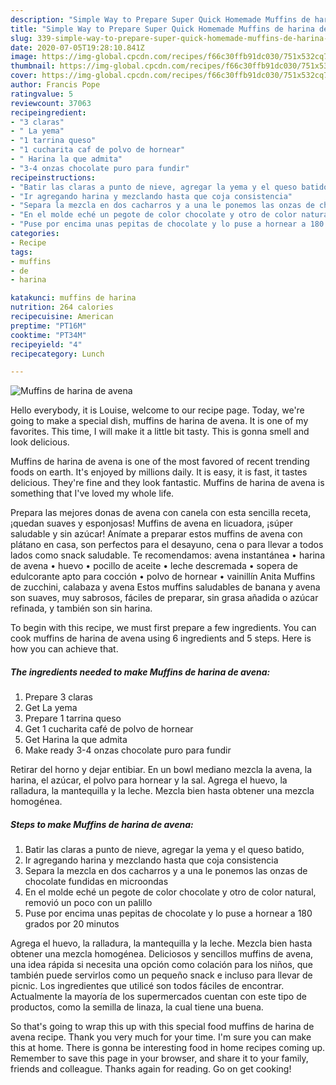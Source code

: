 ```yaml
---
description: "Simple Way to Prepare Super Quick Homemade Muffins de harina de avena"
title: "Simple Way to Prepare Super Quick Homemade Muffins de harina de avena"
slug: 339-simple-way-to-prepare-super-quick-homemade-muffins-de-harina-de-avena
date: 2020-07-05T19:28:10.841Z
image: https://img-global.cpcdn.com/recipes/f66c30ffb91dc030/751x532cq70/muffins-de-harina-de-avena-foto-principal.jpg
thumbnail: https://img-global.cpcdn.com/recipes/f66c30ffb91dc030/751x532cq70/muffins-de-harina-de-avena-foto-principal.jpg
cover: https://img-global.cpcdn.com/recipes/f66c30ffb91dc030/751x532cq70/muffins-de-harina-de-avena-foto-principal.jpg
author: Francis Pope
ratingvalue: 5
reviewcount: 37063
recipeingredient:
- "3 claras"
- " La yema"
- "1 tarrina queso"
- "1 cucharita caf de polvo de hornear"
- " Harina la que admita"
- "3-4 onzas chocolate puro para fundir"
recipeinstructions:
- "Batir las claras a punto de nieve, agregar la yema y el queso batido,"
- "Ir agregando harina y mezclando hasta que coja consistencia"
- "Separa la mezcla en dos cacharros y a una le ponemos las onzas de chocolate fundidas en microondas"
- "En el molde eché un pegote de color chocolate y otro de color natural, removió un poco con un palillo"
- "Puse por encima unas pepitas de chocolate y lo puse a hornear a 180 grados por 20 minutos"
categories:
- Recipe
tags:
- muffins
- de
- harina

katakunci: muffins de harina 
nutrition: 264 calories
recipecuisine: American
preptime: "PT16M"
cooktime: "PT34M"
recipeyield: "4"
recipecategory: Lunch

---
```



![Muffins de harina de avena](https://img-global.cpcdn.com/recipes/f66c30ffb91dc030/751x532cq70/muffins-de-harina-de-avena-foto-principal.jpg)

Hello everybody, it is Louise, welcome to our recipe page. Today, we're going to make a special dish, muffins de harina de avena. It is one of my favorites. This time, I will make it a little bit tasty. This is gonna smell and look delicious.

Muffins de harina de avena is one of the most favored of recent trending foods on earth. It's enjoyed by millions daily. It is easy, it is fast, it tastes delicious. They're fine and they look fantastic. Muffins de harina de avena is something that I've loved my whole life.

Prepara las mejores donas de avena con canela con esta sencilla receta, ¡quedan suaves y esponjosas! Muffins de avena en licuadora, ¡súper saludable y sin azúcar! Anímate a preparar estos muffins de avena con plátano en casa, son perfectos para el desayuno, cena o para llevar a todos lados como snack saludable. Te recomendamos: avena instantánea • harina de avena • huevo • pocillo de aceite • leche descremada • sopera de edulcorante apto para cocción • polvo de hornear • vainillín Anita Muffins de zucchini, calabaza y avena Estos muffins saludables de banana y avena son suaves, muy sabrosos, fáciles de preparar, sin grasa añadida o azúcar refinada, y también son sin harina.


To begin with this recipe, we must first prepare a few ingredients. You can cook muffins de harina de avena using 6 ingredients and 5 steps. Here is how you can achieve that.

<!--inarticleads1-->

##### The ingredients needed to make Muffins de harina de avena:

1. Prepare 3 claras
1. Get  La yema
1. Prepare 1 tarrina queso
1. Get 1 cucharita café de polvo de hornear
1. Get  Harina la que admita
1. Make ready 3-4 onzas chocolate puro para fundir


Retirar del horno y dejar entibiar. En un bowl mediano mezcla la avena, la harina, el azúcar, el polvo para hornear y la sal. Agrega el huevo, la ralladura, la mantequilla y la leche. Mezcla bien hasta obtener una mezcla homogénea. 

<!--inarticleads2-->

##### Steps to make Muffins de harina de avena:

1. Batir las claras a punto de nieve, agregar la yema y el queso batido,
1. Ir agregando harina y mezclando hasta que coja consistencia
1. Separa la mezcla en dos cacharros y a una le ponemos las onzas de chocolate fundidas en microondas
1. En el molde eché un pegote de color chocolate y otro de color natural, removió un poco con un palillo
1. Puse por encima unas pepitas de chocolate y lo puse a hornear a 180 grados por 20 minutos


Agrega el huevo, la ralladura, la mantequilla y la leche. Mezcla bien hasta obtener una mezcla homogénea. Deliciosos y sencillos muffins de avena, una idea rápida si necesita una opción como colación para los niños, que también puede servirlos como un pequeño snack e incluso para llevar de picnic. Los ingredientes que utilicé son todos fáciles de encontrar. Actualmente la mayoría de los supermercados cuentan con este tipo de productos, como la semilla de linaza, la cual tiene una buena. 

So that's going to wrap this up with this special food muffins de harina de avena recipe. Thank you very much for your time. I'm sure you can make this at home. There is gonna be interesting food in home recipes coming up. Remember to save this page in your browser, and share it to your family, friends and colleague. Thanks again for reading. Go on get cooking!
